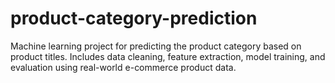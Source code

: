 # product-category-prediction
Machine learning project for predicting the product category based on product titles. Includes data cleaning, feature extraction, model training, and evaluation using real-world e-commerce product data.
